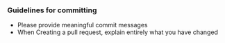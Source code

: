 ### Guidelines for committing

- Please provide meaningful commit messages
- When Creating a pull request, explain entirely what you have changed

